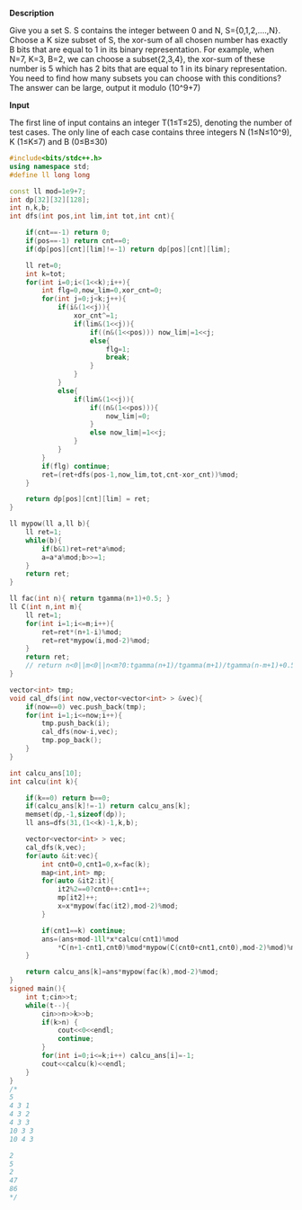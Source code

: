 **Description**

Give you a set S. S contains the integer between 0 and N, S=\{0,1,2,....,N\}. Choose a K size subset of S, the xor-sum of all chosen number has exactly B bits that are equal to 1 in its binary representation. For example, when N=7, K=3, B=2, we can choose a subset\{2,3,4\}, the xor-sum of these number is 5 which has 2 bits that are equal to 1 in its binary representation. You need to find how many subsets you can choose with this conditions? The answer can be large, output it modulo (10^9+7)

**Input**

The first line of input contains an integer T(1≤T≤25), denoting the number of test cases.
The only line of each case contains three integers N (1≤N≤10^9), K (1≤K≤7) and B (0≤B≤30)

```cpp
#include<bits/stdc++.h>
using namespace std;
#define ll long long

const ll mod=1e9+7;
int dp[32][32][128];
int n,k,b;
int dfs(int pos,int lim,int tot,int cnt){

    if(cnt==-1) return 0;
    if(pos==-1) return cnt==0;
    if(dp[pos][cnt][lim]!=-1) return dp[pos][cnt][lim];

    ll ret=0;
    int k=tot;
    for(int i=0;i<(1<<k);i++){
        int flg=0,now_lim=0,xor_cnt=0;
        for(int j=0;j<k;j++){
            if(i&(1<<j)){
                xor_cnt^=1;
                if(lim&(1<<j)){
                    if((n&(1<<pos))) now_lim|=1<<j;
                    else{
                        flg=1;
                        break;
                    }
                }
            }
            else{
                if(lim&(1<<j)){
                    if((n&(1<<pos))){
                        now_lim|=0;
                    }
                    else now_lim|=1<<j;
                }
            }
        }
        if(flg) continue;
        ret=(ret+dfs(pos-1,now_lim,tot,cnt-xor_cnt))%mod;
    }

    return dp[pos][cnt][lim] = ret;
}

ll mypow(ll a,ll b){
    ll ret=1;
    while(b){
        if(b&1)ret=ret*a%mod;
        a=a*a%mod;b>>=1;
    }
    return ret;
}

ll fac(int n){ return tgamma(n+1)+0.5; }
ll C(int n,int m){
    ll ret=1;
    for(int i=1;i<=m;i++){
        ret=ret*(n+1-i)%mod;
        ret=ret*mypow(i,mod-2)%mod;
    }
    return ret;
    // return n<0||m<0||n<m?0:tgamma(n+1)/tgamma(m+1)/tgamma(n-m+1)+0.5;
}

vector<int> tmp;
void cal_dfs(int now,vector<vector<int> > &vec){
    if(now==0) vec.push_back(tmp);
    for(int i=1;i<=now;i++){
        tmp.push_back(i);
        cal_dfs(now-i,vec);
        tmp.pop_back();
    }
}

int calcu_ans[10];
int calcu(int k){

    if(k==0) return b==0;
    if(calcu_ans[k]!=-1) return calcu_ans[k];
    memset(dp,-1,sizeof(dp));
    ll ans=dfs(31,(1<<k)-1,k,b);

    vector<vector<int> > vec;
    cal_dfs(k,vec);
    for(auto &it:vec){
        int cnt0=0,cnt1=0,x=fac(k);
        map<int,int> mp;
        for(auto &it2:it){
            it2%2==0?cnt0++:cnt1++;
            mp[it2]++;
            x=x*mypow(fac(it2),mod-2)%mod;
        }

        if(cnt1==k) continue;
        ans=(ans+mod-1ll*x*calcu(cnt1)%mod
            *C(n+1-cnt1,cnt0)%mod*mypow(C(cnt0+cnt1,cnt0),mod-2)%mod)%mod;
    }

    return calcu_ans[k]=ans*mypow(fac(k),mod-2)%mod;
}
signed main(){
    int t;cin>>t;
    while(t--){
        cin>>n>>k>>b;
        if(k>n) {
            cout<<0<<endl;
            continue;
        }
        for(int i=0;i<=k;i++) calcu_ans[i]=-1;
        cout<<calcu(k)<<endl;
    }
}
/*
5
4 3 1
4 3 2
4 3 3
10 3 3
10 4 3

2
5
2
47
86
*/
```

